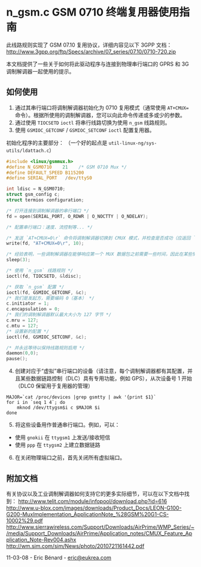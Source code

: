 **n_gsm.c GSM 0710 终端复用器使用指南**
===================================================

此线路规则实现了 GSM 07.10 复用协议，详细内容见以下 3GPP 文档：
http://www.3gpp.org/ftp/Specs/archive/07_series/07.10/0710-720.zip

本文档提供了一些关于如何将此驱动程序与连接到物理串行端口的 GPRS 和 3G 调制解调器一起使用的提示。

**如何使用**
-------------
1. 通过其串行端口将调制解调器初始化为 0710 复用模式（通常使用 `AT+CMUX=` 命令）。根据所使用的调制解调器，您可以向此命令传递或多或少的参数。
2. 通过使用 `TIOCSETD` `ioctl` 将串行线路切换为使用 `n_gsm` 线路规则。
3. 使用 `GSMIOC_GETCONF` / `GSMIOC_SETCONF` `ioctl` 配置复用器。

初始化程序的主要部分：
（一个好的起点是 `util-linux-ng/sys-utils/ldattach.c`）
```c
#include <linux/gsmmux.h>
#define N_GSM0710    21    /* GSM 0710 Mux */
#define DEFAULT_SPEED B115200
#define SERIAL_PORT   /dev/ttyS0

int ldisc = N_GSM0710;
struct gsm_config c;
struct termios configuration;

/* 打开连接到调制解调器的串行端口 */
fd = open(SERIAL_PORT, O_RDWR | O_NOCTTY | O_NDELAY);

/* 配置串行端口：速度、流控制等... */

/* 发送 `AT+CMUX=0\r` 命令将调制解调器切换到 CMUX 模式，并检查是否成功（应返回 `OK`） */
write(fd, "AT+CMUX=0\r", 10);

/* 经验表明，一些调制解调器在能够响应第一个 MUX 数据包之前需要一些时间，因此在某些情况下可能需要在此处延迟 */
sleep(3);

/* 使用 `n_gsm` 线路规则 */
ioctl(fd, TIOCSETD, &ldisc);

/* 获取 `n_gsm` 配置 */
ioctl(fd, GSMIOC_GETCONF, &c);
/* 我们是发起方，需要编码 0（基本） */
c.initiator = 1;
c.encapsulation = 0;
/* 我们的调制解调器默认最大大小为 127 字节 */
c.mru = 127;
c.mtu = 127;
/* 设置新的配置 */
ioctl(fd, GSMIOC_SETCONF, &c);

/* 并永远等待以保持线路规则启用 */
daemon(0,0);
pause();
```
4. 创建对应于“虚拟”串行端口的设备（请注意，每个调制解调器都有其配置，并且某些数据链路控制（DLC）具有专用功能，例如 GPS），从次设备号 1 开始（DLC0 保留用于复用器的管理）

```
MAJOR=`cat /proc/devices |grep gsmtty | awk '{print $1}`
for i in `seq 1 4`; do
    mknod /dev/ttygsm$i c $MAJOR $i
done
```
5. 将这些设备用作普通串行端口。例如，可以：
 - 使用 `gnokii` 在 `ttygsm1` 上发送/接收短信
 - 使用 `ppp` 在 `ttygsm2` 上建立数据链路

6. 在关闭物理端口之前，首先关闭所有虚拟端口。

**附加文档**
------------------------
有关协议以及工业调制解调器如何支持它的更多实际细节，可以在以下文档中找到：
http://www.telit.com/module/infopool/download.php?id=616
http://www.u-blox.com/images/downloads/Product_Docs/LEON-G100-G200-MuxImplementation_ApplicationNote_%28GSM%20G1-CS-10002%29.pdf
http://www.sierrawireless.com/Support/Downloads/AirPrime/WMP_Series/~/media/Support_Downloads/AirPrime/Application_notes/CMUX_Feature_Application_Note-Rev004.ashx
http://wm.sim.com/sim/News/photo/2010721161442.pdf

11-03-08 - Eric Bénard - <eric@eukrea.com> 
